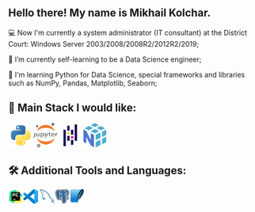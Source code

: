 Hello there! My name is Mikhail Kolchar.
---
💻 Now I'm currently a system administrator (IT consultant) at the District Court: Windows Server 2003/2008/2008R2/2012R2/2019;

📓 I’m currently self-learning to be a Data Science engineer;

📘 I'm learning Python for Data Science, special frameworks and libraries such as NumPy, Pandas, Matplotlib, Seaborn;

🚀 Main Stack I would like:
---
<img src="https://github.com/devicons/devicon/blob/master/icons/python/python-original.svg" width="50" height="50" title="Python" /><img src="https://github.com/devicons/devicon/raw/master/icons/jupyter/jupyter-original-wordmark.svg" width="50" height="50" title="Jupyter Notebook" /><img src="https://github.com/devicons/devicon/blob/master/icons/pandas/pandas-original.svg" width="50" height="50" title="Pandas" /><img src="https://github.com/devicons/devicon/blob/master/icons/numpy/numpy-original.svg" width="50" height="50" title="NumPy" />


🛠️ Additional Tools and Languages:
---
<img src="https://github.com/devicons/devicon/blob/master/icons/pycharm/pycharm-original.svg" width="30" height="30" title="PyCharm" /><img src="https://github.com/devicons/devicon/blob/master/icons/vscode/vscode-original.svg" width="30" height="30" title="VS Code" />
<img src="https://github.com/devicons/devicon/blob/master/icons/mysql/mysql-original.svg" width="30" height="30" title="mySQL" /><img src="https://github.com/devicons/devicon/blob/master/icons/postgresql/postgresql-original.svg" width="30" height="30" title="PostgreeSQL" /><img src="https://github.com/devicons/devicon/blob/master/icons/sqlite/sqlite-original.svg" width="30" height="30" title="SQLite" />
